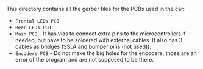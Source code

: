 This directory contains all the gerber files for the PCBs used in the car:

* `Frontal LEDs PCB`
* `Rear LEDs PCB`
* `Main PCB` - It has vias to connect extra pins to the microcontrollers if needed, but have to be soldered with external cables. It also has 3 cables as bridges (SS_A and bumper pins (not used)).
* `Encoders PCB` - Do not make the big holes for the encoders, those are an error of the program and are not supposed to be there.
